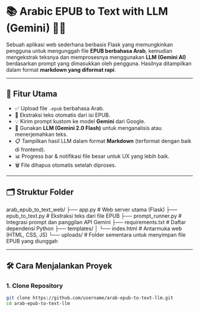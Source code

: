 # 📚 Arabic EPUB to Text with LLM (Gemini) 🔁🧠

Sebuah aplikasi web sederhana berbasis Flask yang memungkinkan pengguna untuk mengunggah file **EPUB berbahasa Arab**, kemudian mengekstrak teksnya dan memprosesnya menggunakan **LLM (Gemini AI)** berdasarkan prompt yang dimasukkan oleh pengguna. Hasilnya ditampilkan dalam format **markdown yang diformat rapi**.

---

## 🚀 Fitur Utama

- ✅ Upload file `.epub` berbahasa Arab.
- 📖 Ekstraksi teks otomatis dari isi EPUB.
- 💡 Kirim prompt kustom ke model **Gemini** dari Google.
- 🧠 Gunakan **LLM (Gemini 2.0 Flash)** untuk menganalisis atau menerjemahkan teks.
- 📋 Tampilkan hasil LLM dalam format **Markdown** (terformat dengan baik di frontend).
- 📊 Progress bar & notifikasi file besar untuk UX yang lebih baik.
- 🗑️ File dihapus otomatis setelah diproses.

---

## 🗂️ Struktur Folder
arab_epub_to_text_web/
├── app.py # Web server utama (Flask)
├── epub_to_text.py # Ekstraksi teks dari file EPUB
├── prompt_runner.py # Integrasi prompt dan panggilan API Gemini
├── requirements.txt # Daftar dependensi Python
├── templates/
│ └── index.html # Antarmuka web (HTML, CSS, JS)
└── uploads/ # Folder sementara untuk menyimpan file EPUB yang diunggah

---

## 🛠️ Cara Menjalankan Proyek

### 1. Clone Repository

```bash
git clone https://github.com/username/arab-epub-to-text-llm.git
cd arab-epub-to-text-llm



